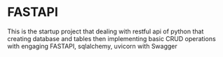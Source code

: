 # FASTAPI

This is the startup project that dealing with restful api of python that creating database and tables then implementing basic CRUD operations with engaging FASTAPI, sqlalchemy, uvicorn with Swagger
